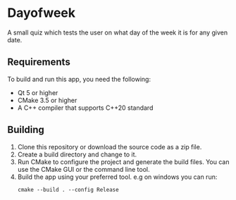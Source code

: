 # Dayofweek

A small quiz which tests the user on what day of the week it is for any given date. 

## Requirements

To build and run this app, you need the following:

- Qt 5 or higher
- CMake 3.5 or higher
- A C++ compiler that supports C++20 standard

## Building

1. Clone this repository or download the source code as a zip file.
2. Create a build directory and change to it.
3. Run CMake to configure the project and generate the build files. You can use the CMake GUI or the command line tool.
4. Build the app using your preferred tool. e.g on windows you can run:
   ```
   cmake --build . --config Release
    ```



